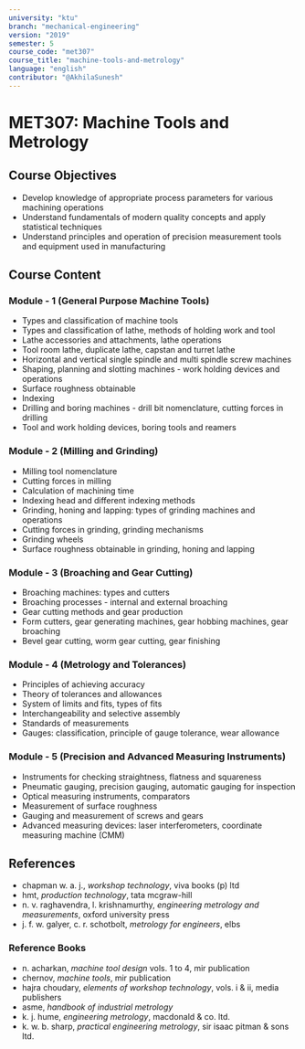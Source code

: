 ```yaml
---
university: "ktu"
branch: "mechanical-engineering"
version: "2019"
semester: 5
course_code: "met307"
course_title: "machine-tools-and-metrology"
language: "english"
contributor: "@AkhilaSunesh"
---
```


# MET307: Machine Tools and Metrology

## Course Objectives

* Develop knowledge of appropriate process parameters for various machining operations  
* Understand fundamentals of modern quality concepts and apply statistical techniques  
* Understand principles and operation of precision measurement tools and equipment used in manufacturing  

## Course Content

### Module - 1 (General Purpose Machine Tools)

* Types and classification of machine tools  
* Types and classification of lathe, methods of holding work and tool  
* Lathe accessories and attachments, lathe operations  
* Tool room lathe, duplicate lathe, capstan and turret lathe  
* Horizontal and vertical single spindle and multi spindle screw machines  
* Shaping, planning and slotting machines - work holding devices and operations  
* Surface roughness obtainable  
* Indexing  
* Drilling and boring machines - drill bit nomenclature, cutting forces in drilling  
* Tool and work holding devices, boring tools and reamers  

### Module - 2 (Milling and Grinding)

* Milling tool nomenclature  
* Cutting forces in milling  
* Calculation of machining time  
* Indexing head and different indexing methods  
* Grinding, honing and lapping: types of grinding machines and operations  
* Cutting forces in grinding, grinding mechanisms  
* Grinding wheels  
* Surface roughness obtainable in grinding, honing and lapping  

### Module - 3 (Broaching and Gear Cutting)

* Broaching machines: types and cutters  
* Broaching processes - internal and external broaching  
* Gear cutting methods and gear production  
* Form cutters, gear generating machines, gear hobbing machines, gear broaching  
* Bevel gear cutting, worm gear cutting, gear finishing  

### Module - 4 (Metrology and Tolerances)

* Principles of achieving accuracy  
* Theory of tolerances and allowances  
* System of limits and fits, types of fits  
* Interchangeability and selective assembly  
* Standards of measurements  
* Gauges: classification, principle of gauge tolerance, wear allowance  

### Module - 5 (Precision and Advanced Measuring Instruments)

* Instruments for checking straightness, flatness and squareness  
* Pneumatic gauging, precision gauging, automatic gauging for inspection  
* Optical measuring instruments, comparators  
* Measurement of surface roughness  
* Gauging and measurement of screws and gears  
* Advanced measuring devices: laser interferometers, coordinate measuring machine (CMM)  

## References

* chapman w. a. j., *workshop technology*, viva books (p) ltd  
* hmt, *production technology*, tata mcgraw-hill  
* n. v. raghavendra, l. krishnamurthy, *engineering metrology and measurements*, oxford university press  
* j. f. w. galyer, c. r. schotbolt, *metrology for engineers*, elbs  

### Reference Books

* n. acharkan, *machine tool design* vols. 1 to 4, mir publication  
* chernov, *machine tools*, mir publication  
* hajra choudary, *elements of workshop technology*, vols. i & ii, media publishers  
* asme, *handbook of industrial metrology*  
* k. j. hume, *engineering metrology*, macdonald & co. ltd.  
* k. w. b. sharp, *practical engineering metrology*, sir isaac pitman & sons ltd.  
